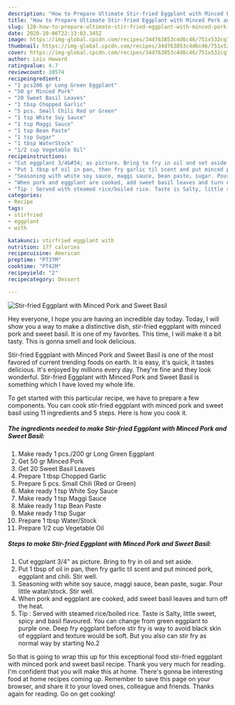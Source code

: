 ```yaml
---
description: "How to Prepare Ultimate Stir-fried Eggplant with Minced Pork and Sweet Basil"
title: "How to Prepare Ultimate Stir-fried Eggplant with Minced Pork and Sweet Basil"
slug: 120-how-to-prepare-ultimate-stir-fried-eggplant-with-minced-pork-and-sweet-basil
date: 2020-10-06T22:13:03.345Z
image: https://img-global.cpcdn.com/recipes/34d763853c4d6c46/751x532cq70/stir-fried-eggplant-with-minced-pork-and-sweet-basil-recipe-main-photo.jpg
thumbnail: https://img-global.cpcdn.com/recipes/34d763853c4d6c46/751x532cq70/stir-fried-eggplant-with-minced-pork-and-sweet-basil-recipe-main-photo.jpg
cover: https://img-global.cpcdn.com/recipes/34d763853c4d6c46/751x532cq70/stir-fried-eggplant-with-minced-pork-and-sweet-basil-recipe-main-photo.jpg
author: Lois Howard
ratingvalue: 4.7
reviewcount: 10574
recipeingredient:
- "1 pcs200 gr Long Green Eggplant"
- "50 gr Minced Pork"
- "20 Sweet Basil Leaves"
- "1 tbsp Chopped Garlic"
- "5 pcs. Small Chili Red or Green"
- "1 tsp White Soy Sauce"
- "1 tsp Maggi Sauce"
- "1 tsp Bean Paste"
- "1 tsp Sugar"
- "1 tbsp WaterStock"
- "1/2 cup Vegetable Oil"
recipeinstructions:
- "Cut eggplant 3/4&#34; as picture. Bring to fry in oil and set aside."
- "Put 1 tbsp of oil in pan, then fry garlic til scent and put minced pork, eggplant and chili. Stir well."
- "Seasoning with white soy sauce, maggi sauce, bean paste, sugar. Pour little watar/stock. Stir well."
- "When pork and eggplant are cooked, add sweet basil leaves and turn off the heat."
- "Tip : Served with steamed rice/boiled rice. Taste is Salty, little sweet, spicy and basil flavoured. You can change from green eggplant to purple one. Deep fry eggplant before stir fry is way to avoid black skin of eggplant and texture would be soft. But you also can stir fry as normal way by starting No.2"
categories:
- Recipe
tags:
- stirfried
- eggplant
- with

katakunci: stirfried eggplant with 
nutrition: 177 calories
recipecuisine: American
preptime: "PT37M"
cooktime: "PT42M"
recipeyield: "2"
recipecategory: Dessert

---
```



![Stir-fried Eggplant with Minced Pork and Sweet Basil](https://img-global.cpcdn.com/recipes/34d763853c4d6c46/751x532cq70/stir-fried-eggplant-with-minced-pork-and-sweet-basil-recipe-main-photo.jpg)

Hey everyone, I hope you are having an incredible day today. Today, I will show you a way to make a distinctive dish, stir-fried eggplant with minced pork and sweet basil. It is one of my favorites. This time, I will make it a bit tasty. This is gonna smell and look delicious.

Stir-fried Eggplant with Minced Pork and Sweet Basil is one of the most favored of current trending foods on earth. It is easy, it's quick, it tastes delicious. It's enjoyed by millions every day. They're fine and they look wonderful. Stir-fried Eggplant with Minced Pork and Sweet Basil is something which I have loved my whole life.




To get started with this particular recipe, we have to prepare a few components. You can cook stir-fried eggplant with minced pork and sweet basil using 11 ingredients and 5 steps. Here is how you cook it.

<!--inarticleads1-->

##### The ingredients needed to make Stir-fried Eggplant with Minced Pork and Sweet Basil:

1. Make ready 1 pcs./200 gr Long Green Eggplant
1. Get 50 gr Minced Pork
1. Get 20 Sweet Basil Leaves
1. Prepare 1 tbsp Chopped Garlic
1. Prepare 5 pcs. Small Chili (Red or Green)
1. Make ready 1 tsp White Soy Sauce
1. Make ready 1 tsp Maggi Sauce
1. Make ready 1 tsp Bean Paste
1. Make ready 1 tsp Sugar
1. Prepare 1 tbsp Water/Stock
1. Prepare 1/2 cup Vegetable Oil




<!--inarticleads2-->

##### Steps to make Stir-fried Eggplant with Minced Pork and Sweet Basil:

1. Cut eggplant 3/4&#34; as picture. Bring to fry in oil and set aside.
1. Put 1 tbsp of oil in pan, then fry garlic til scent and put minced pork, eggplant and chili. Stir well.
1. Seasoning with white soy sauce, maggi sauce, bean paste, sugar. Pour little watar/stock. Stir well.
1. When pork and eggplant are cooked, add sweet basil leaves and turn off the heat.
1. Tip : Served with steamed rice/boiled rice. Taste is Salty, little sweet, spicy and basil flavoured. You can change from green eggplant to purple one. Deep fry eggplant before stir fry is way to avoid black skin of eggplant and texture would be soft. But you also can stir fry as normal way by starting No.2




So that is going to wrap this up for this exceptional food stir-fried eggplant with minced pork and sweet basil recipe. Thank you very much for reading. I'm confident that you will make this at home. There's gonna be interesting food at home recipes coming up. Remember to save this page on your browser, and share it to your loved ones, colleague and friends. Thanks again for reading. Go on get cooking!
